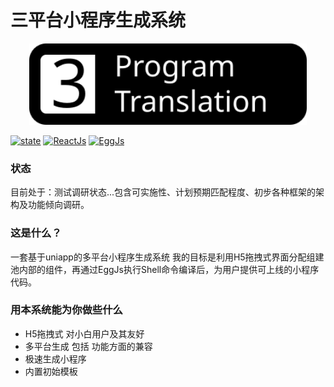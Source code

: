 # 三平台小程序生成系统
<p align="center">
  <img src="https://raw.githubusercontent.com/shi-lai-mu/SmallProgramTranslation/master/docs/images/logo.svg?sanitize=true" height="130">
</p>

[![state](https://img.shields.io/badge/%E9%A1%B9%E7%9B%AE%E7%8A%B6%E6%80%81-%E8%B0%83%E7%A0%94%E4%B8%AD-brightgreen.svg)](https://github.com/shi-lai-mu/SmallProgramTranslation)
[![ReactJs](https://img.shields.io/badge/React-3.0.1-brightgreen.svg)](https://github.com/facebook/react)
[![EggJs](https://img.shields.io/badge/Egg-2.15.1-brightgreen.svg)](https://github.com/eggjs/egg)

### 状态
目前处于：测试调研状态...包含可实施性、计划预期匹配程度、初步各种框架的架构及功能倾向调研。

### 这是什么？
一套基于uniapp的多平台小程序生成系统
我的目标是利用H5拖拽式界面分配组建池内部的组件，再通过EggJs执行Shell命令编译后，为用户提供可上线的小程序代码。

### 用本系统能为你做些什么
- H5拖拽式 对小白用户及其友好
- 多平台生成 包括 功能方面的兼容
- 极速生成小程序
- 内置初始模板